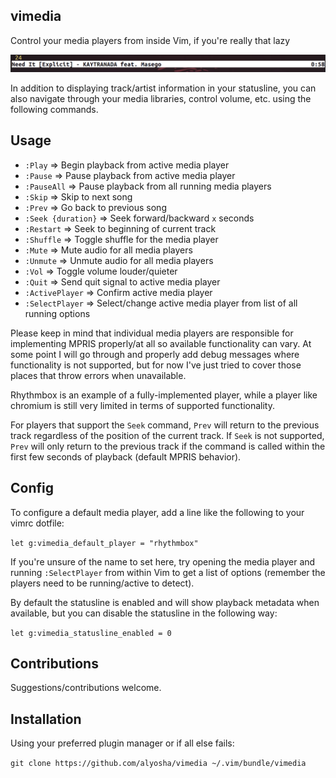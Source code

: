 ## vimedia                                                                           
Control your media players from inside Vim, if you're really
that lazy

![vimedia statusline](statusline.png)

In addition to displaying track/artist information in your statusline, you can also navigate 
through your media libraries, control volume, etc. using the following commands.

## Usage
- `:Play`            => Begin playback from active media player
- `:Pause`           => Pause playback from active media player
- `:PauseAll`        => Pause playback from all running media players
- `:Skip`            => Skip to next song
- `:Prev`            => Go back to previous song
- `:Seek {duration}` => Seek forward/backward `x` seconds
- `:Restart`         => Seek to beginning of current track
- `:Shuffle`         => Toggle shuffle for the media player
- `:Mute`            => Mute audio for all media players
- `:Unmute`          => Unmute audio for all media players
- `:Vol`             => Toggle volume louder/quieter
- `:Quit`            => Send quit signal to active media player
- `:ActivePlayer`    => Confirm active media player
- `:SelectPlayer`    => Select/change active media player from list of all running options

Please keep in mind that individual media players are responsible for implementing 
MPRIS properly/at all so available functionality can vary. At some point I will go 
through and properly add debug messages where functionality is not supported, but 
for now I've just tried to cover those places that throw errors when unavailable.

Rhythmbox is an example of a fully-implemented player, while a player like chromium 
is still very limited in terms of supported functionality.

For players that support the `Seek` command, `Prev` will return to the previous
track regardless of the position of the current track. If `Seek` is not
supported, `Prev` will only return to the previous track if the command is
called within the first few seconds of playback (default MPRIS behavior).

## Config
To configure a default media player, add a line like the following to your
vimrc dotfile:

`let g:vimedia_default_player = "rhythmbox"`

If you're unsure of the name to set here, try opening the media player and running `:SelectPlayer` 
from within Vim to get a list of options (remember the players need to be running/active to detect).

By default the statusline is enabled and will show playback metadata when
available, but you can disable the statusline in the following way:

`let g:vimedia_statusline_enabled = 0`

## Contributions
Suggestions/contributions welcome.

## Installation
Using your preferred plugin manager or if all else fails:

`git clone https://github.com/alyosha/vimedia ~/.vim/bundle/vimedia`
